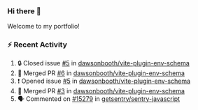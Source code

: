 ### Hi there 👋
Welcome to my portfolio!

### ⚡ Recent Activity
<!--START_SECTION:activity-->
1. 🔒 Closed issue [#5](https://github.com/dawsonbooth/vite-plugin-env-schema/issues/5) in [dawsonbooth/vite-plugin-env-schema](https://github.com/dawsonbooth/vite-plugin-env-schema)
2. 🎉 Merged PR [#6](https://github.com/dawsonbooth/vite-plugin-env-schema/pull/6) in [dawsonbooth/vite-plugin-env-schema](https://github.com/dawsonbooth/vite-plugin-env-schema)
3. ❗ Opened issue [#5](https://github.com/dawsonbooth/vite-plugin-env-schema/issues/5) in [dawsonbooth/vite-plugin-env-schema](https://github.com/dawsonbooth/vite-plugin-env-schema)
4. 🎉 Merged PR [#3](https://github.com/dawsonbooth/vite-plugin-env-schema/pull/3) in [dawsonbooth/vite-plugin-env-schema](https://github.com/dawsonbooth/vite-plugin-env-schema)
5. 🗣 Commented on [#15279](https://github.com/getsentry/sentry-javascript/issues/15279#issuecomment-2632093575) in [getsentry/sentry-javascript](https://github.com/getsentry/sentry-javascript)
<!--END_SECTION:activity-->
